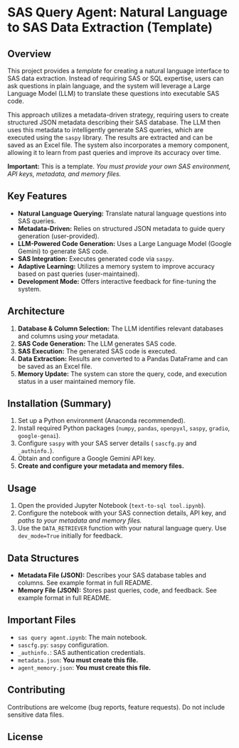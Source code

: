 # SAS Query Agent: Natural Language to SAS Data Extraction (Template)

## Overview

This project provides a *template* for creating a natural language interface to SAS data extraction. Instead of requiring SAS or SQL expertise, users can ask questions in plain language, and the system will leverage a Large Language Model (LLM) to translate these questions into executable SAS code.

This approach utilizes a metadata-driven strategy, requiring users to create structured JSON metadata describing their SAS database. The LLM then uses this metadata to intelligently generate SAS queries, which are executed using the `saspy` library. The results are extracted and can be saved as an Excel file. The system also incorporates a memory component, allowing it to learn from past queries and improve its accuracy over time.

**Important:** This is a template. *You must provide your own SAS environment, API keys, metadata, and memory files.*

## Key Features

*   **Natural Language Querying:** Translate natural language questions into SAS queries.
*   **Metadata-Driven:** Relies on structured JSON metadata to guide query generation (user-provided).
*   **LLM-Powered Code Generation:** Uses a Large Language Model (Google Gemini) to generate SAS code.
*   **SAS Integration:** Executes generated code via `saspy`.
*   **Adaptive Learning:** Utilizes a memory system to improve accuracy based on past queries (user-maintained).
*   **Development Mode:** Offers interactive feedback for fine-tuning the system.

## Architecture

1.  **Database & Column Selection:** The LLM identifies relevant databases and columns using *your* metadata.
2.  **SAS Code Generation:** The LLM generates SAS code.
3.  **SAS Execution:** The generated SAS code is executed.
4.  **Data Extraction:** Results are converted to a Pandas DataFrame and can be saved as an Excel file.
5.  **Memory Update:** The system can store the query, code, and execution status in a user maintained memory file.

## Installation (Summary)

1.  Set up a Python environment (Anaconda recommended).
2.  Install required Python packages (`numpy`, `pandas`, `openpyxl`, `saspy`, `gradio`, `google-genai`).
3.  Configure `saspy` with your SAS server details ( `sascfg.py` and `_authinfo.`).
4.  Obtain and configure a Google Gemini API key.
5.  **Create and configure your metadata and memory files.**

## Usage

1.  Open the provided Jupyter Notebook (`text-to-sql tool.ipynb`).
2.  Configure the notebook with your SAS connection details, API key, and *paths to your metadata and memory files.*
3.  Use the `DATA_RETRIEVER` function with your natural language query. Use `dev_mode=True` initially for feedback.

## Data Structures

*   **Metadata File (JSON):** Describes your SAS database tables and columns. See example format in full README.
*   **Memory File (JSON):** Stores past queries, code, and feedback. See example format in full README.

## Important Files

*   `sas query agent.ipynb`: The main notebook.
*   `sascfg.py`:  `saspy` configuration.
*   `_authinfo.`:  SAS authentication credentials.
*   `metadata.json`: **You must create this file.**
*   `agent_memory.json`: **You must create this file.**

## Contributing

Contributions are welcome (bug reports, feature requests). Do not include sensitive data files.

## License

